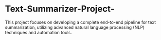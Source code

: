 # Text-Summarizer-Project-
This project focuses on developing a complete end-to-end pipeline for text summarization, utilizing advanced natural language processing (NLP) techniques and automation tools.
